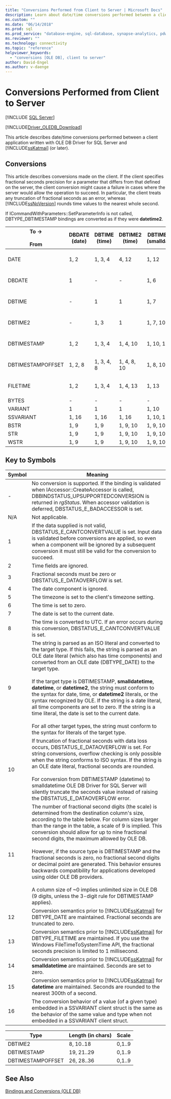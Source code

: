 ```yaml
---
title: "Conversions Performed from Client to Server | Microsoft Docs"
description: Learn about date/time conversions performed between a client application written with OLE DB Driver for SQL Server and SQL Server.
ms.custom: ""
ms.date: "06/14/2018"
ms.prod: sql
ms.prod_service: "database-engine, sql-database, synapse-analytics, pdw"
ms.reviewer: ""
ms.technology: connectivity
ms.topic: "reference"
helpviewer_keywords: 
  - "conversions [OLE DB], client to server"
author: David-Engel
ms.author: v-daenge
---
```

# Conversions Performed from Client to Server
[!INCLUDE [SQL Server](../../../includes/applies-to-version/sql-asdb-asdbmi-asa-pdw.md)]

[!INCLUDE[Driver_OLEDB_Download](../../../includes/driver_oledb_download.md)]

  This article describes date/time conversions performed between a client application written with OLE DB Driver for SQL Server and [!INCLUDE[ssKatmai](../../../includes/sskatmai-md.md)] (or later).  
  
## Conversions  
 This article describes conversions made on the client. If the client specifies fractional seconds precision for a parameter that differs from that defined on the server, the client conversion might cause a failure in cases where the server would allow the operation to succeed. In particular, the client treats any truncation of fractional seconds as an error, whereas [!INCLUDE[ssNoVersion](../../../includes/ssnoversion-md.md)] rounds time values to the nearest whole second.  
  
 If ICommandWithParameters::SetParameterInfo is not called, DBTYPE_DBTIMESTAMP bindings are converted as if they were **datetime2**.  
  
|To -><br /><br /> From|DBDATE (date)|DBTIME (time)|DBTIME2 (time)|DBTIMESTAMP (smalldatetime)|DBTIMESTAMP (datetime)|DBTIMESTAMP (datetime2)|DBTIMESTAMPOFFSET (datetimeoffset)|STR|WSTR|SQLVARIANT<br /><br /> (sql_variant)|  
|----------------------|---------------------|---------------------|----------------------|-----------------------------------|------------------------------|-------------------------------|------------------------------------------|---------|----------|-------------------------------------|  
|DATE|1, 2|1, 3, 4|4, 12|1, 12|1, 12|1, 12|1, 5, 12|1, 12|1, 12|1, 12<br /><br /> datetime2(0)|  
|DBDATE|1|-|-|1, 6|1, 6|1, 6|1, 5, 6|1, 10|1, 10|1<br /><br /> date|  
|DBTIME|-|1|1|1, 7|1, 7|1, 7|1, 5, 7|1, 10|1, 10|1<br /><br /> Time(0)|  
|DBTIME2|-|1, 3|1|1, 7, 10, 14|1, 7, 10, 15|1, 7, 10|1, 5, 7, 10|1, 10, 11|1, 10, 11|1<br /><br /> Time(7)|  
|DBTIMESTAMP|1, 2|1, 3, 4|1, 4, 10|1, 10, 14|1, 10, 15|1, 10|1, 5, 10|1, 10,11|1, 10, 11|1, 10<br /><br /> datetime2(7)|  
|DBTIMESTAMPOFFSET|1, 2, 8|1, 3, 4, 8|1, 4, 8, 10|1, 8, 10, 14|1, 8, 10, 15|1, 8, 10|1, 10|1, 10, 11|1, 10, 11|1, 10<br /><br /> datetimeoffset(7)|  
|FILETIME|1, 2|1, 3, 4|1, 4, 13|1, 13|1, 13|1, 13|1, 5, 13|1, 13|1, 10|1, 13<br /><br /> datetime2(3)|  
|BYTES|-|-|-|-|-|-|-|N/A|N/A|N/A|  
|VARIANT|1|1|1|1, 10|1, 10|1, 10|1, 10|N/A|N/A|1, 10|  
|SSVARIANT|1, 16|1, 16|1, 16|1, 10, 16|1, 10, 16|1, 10, 16|1, 10, 16|N/A|N/A|1, 16|  
|BSTR|1, 9|1, 9|1, 9, 10|1, 9, 10|1, 9, 10|1, 9, 10|1, 9, 10|N/A|N/A|N/A|  
|STR|1, 9|1, 9|1, 9, 10|1, 9, 10|1, 9, 10|1, 9, 10|1, 9, 10|N/A|N/A|N/A|  
|WSTR|1, 9|1, 9|1, 9, 10|1, 9, 10|1, 9, 10|1, 9, 10|1, 9, 10|N/A|N/A|N/A|  
  
## Key to Symbols  
  
|Symbol|Meaning|  
|------------|-------------|  
|-|No conversion is supported. If the binding is validated when IAccessor::CreateAccessor is called, DBBINDSTATUS_UPSUPPORTEDCONVERSION is returned in *rgStatus*. When accessor validation is deferred, DBSTATUS_E_BADACCESSOR is set.|  
|N/A|Not applicable.|  
|1|If the data supplied is not valid, DBSTATUS_E_CANTCONVERTVALUE is set. Input data is validated before conversions are applied, so even when a component will be ignored by a subsequent conversion it must still be valid for the conversion to succeed.|  
|2|Time fields are ignored.|  
|3|Fractional seconds must be zero or DBSTATUS_E_DATAOVERFLOW is set.|  
|4|The date component is ignored.|  
|5|The timezone is set to the client's timezone setting.|  
|6|The time is set to zero.|  
|7|The date is set to the current date.|  
|8|The time is converted to UTC. If an error occurs during this conversion, DBSTATUS_E_CANTCONVERTVALUE is set.|  
|9|The string is parsed as an ISO literal and converted to the target type. If this fails, the string is parsed as an OLE date literal (which also has time components) and converted from an OLE date (DBTYPE_DATE) to the target type.<br /><br /> If the target type is DBTIMESTAMP, **smalldatetime**, **datetime**, or **datetime2**, the string must conform to the syntax for date, time, or **datetime2** literals, or the syntax recognized by OLE. If the string is a date literal, all time components are set to zero. If the string is a time literal, the date is set to the current date.<br /><br /> For all other target types, the string must conform to the syntax for literals of the target type.|  
|10|If truncation of fractional seconds with data loss occurs, DBSTATUS_E_DATAOVERFLOW is set. For string conversions, overflow checking is only possible when the string conforms to ISO syntax. If the string is an OLE date literal, fractional seconds are rounded.<br /><br /> For conversion from DBTIMESTAMP (datetime) to smalldatetime OLE DB Driver for SQL Server will silently truncate the seconds value instead of raising the DBSTATUS_E_DATAOVERFLOW error.|  
|11|The number of fractional second digits (the scale) is determined from the destination column's size, according to the table below. For column sizes larger than the range in the table, a scale of 9 is implied. This conversion should allow for up to nine fractional second digits, the maximum allowed by OLE DB.<br /><br /> However, if the source type is DBTIMESTAMP and the fractional seconds is zero, no fractional second digits or decimal point are generated. This behavior ensures backwards compatibility for applications developed using older OLE DB providers.<br /><br /> A column size of ~0 implies unlimited size in OLE DB (9 digits, unless the 3-digit rule for DBTIMESTAMP applies).|  
|12|Conversion semantics prior to [!INCLUDE[ssKatmai](../../../includes/sskatmai-md.md)] for DBTYPE_DATE are maintained. Fractional seconds are truncated to zero.|  
|13|Conversion semantics prior to [!INCLUDE[ssKatmai](../../../includes/sskatmai-md.md)] for DBTYPE_FILETIME are maintained. If you use the Windows FileTimeToSystemTime API, the fractional seconds precision is limited to 1 millisecond.|  
|14|Conversion semantics prior to [!INCLUDE[ssKatmai](../../../includes/sskatmai-md.md)] for **smalldatetime** are maintained. Seconds are set to zero.|  
|15|Conversion semantics prior to [!INCLUDE[ssKatmai](../../../includes/sskatmai-md.md)] for **datetime** are maintained. Seconds are rounded to the nearest 300th of a second.|  
|16|The conversion behavior of a value (of a given type) embedded in a SSVARIANT client struct is the same as the behavior of the same value and type when not embedded in a SSVARIANT client struct.|  
  
| Type | Length (in chars) | Scale |  
| ---- | ----------------- | ----- |  
|DBTIME2|8, 10..18|0,1..9|  
|DBTIMESTAMP|19, 21..29|0,1..9|  
|DBTIMESTAMPOFFSET|26, 28..36|0,1..9|  
  
## See Also  
 [Bindings and Conversions &#40;OLE DB&#41;](../../oledb/ole-db-date-time/conversions-ole-db.md)  
  
  
